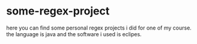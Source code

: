 # some-regex-project
here you can find some personal regex projects i did for one of my course. the language is java and the software i used is eclipes.
